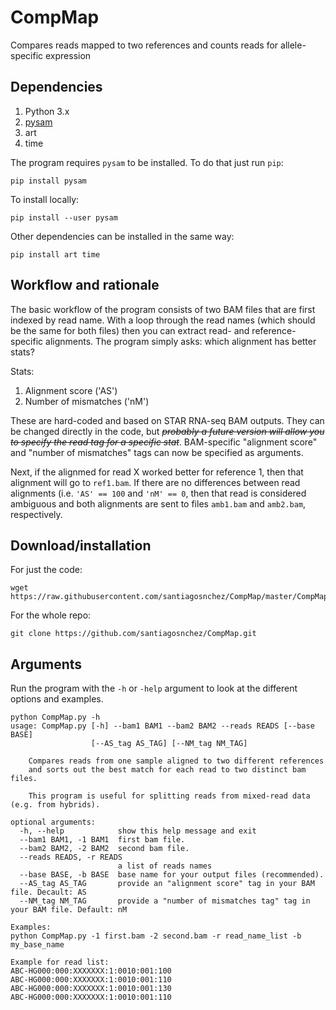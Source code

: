# CompMap
Compares reads mapped to two references and counts reads for allele-specific expression

## Dependencies

1. Python 3.x
2. [pysam](https://pysam.readthedocs.io/en/latest/api.html)
3. art
4. time

The program requires `pysam` to be installed. To do that just run `pip`:

    pip install pysam

To install locally:

    pip install --user pysam

Other dependencies can be installed in the same way:

    pip install art time

## Workflow and rationale

The basic workflow of the program consists of two BAM files that are first indexed by read name.
With a loop through the read names (which should be the same for both files) then you can extract read- and reference-specific alignments.
The program simply asks: which alignment has better stats?

Stats:
1. Alignment score ('AS')
2. Number of mismatches ('nM')

These are hard-coded and based on STAR RNA-seq BAM outputs. They can be changed directly in the code, but ~~*probably a future version will allow you to specify the read tag for a specific stat*~~. BAM-specific \"alignment score\" and \"number of mismatches\" tags can now be specified as arguments.

Next, if the alignmed for read X worked better for reference 1, then that alignment will go to `ref1.bam`. If there are no differences between read alignments (i.e. `'AS' == 100` and `'nM' == 0`, then that read is considered ambiguous and both alignments are sent to files `amb1.bam` and `amb2.bam`, respectively.

## Download/installation

For just the code:

    wget https://raw.githubusercontent.com/santiagosnchez/CompMap/master/CompMap.py

For the whole repo:

    git clone https://github.com/santiagosnchez/CompMap.git

## Arguments

Run the program with the `-h` or `-help` argument to look at the different options and examples.

    python CompMap.py -h
    usage: CompMap.py [-h] --bam1 BAM1 --bam2 BAM2 --reads READS [--base BASE]
                      [--AS_tag AS_TAG] [--NM_tag NM_TAG]

        Compares reads from one sample aligned to two different references
        and sorts out the best match for each read to two distinct bam files.

        This program is useful for splitting reads from mixed-read data (e.g. from hybrids).

    optional arguments:
      -h, --help            show this help message and exit
      --bam1 BAM1, -1 BAM1  first bam file.
      --bam2 BAM2, -2 BAM2  second bam file.
      --reads READS, -r READS
                            a list of reads names
      --base BASE, -b BASE  base name for your output files (recommended).
      --AS_tag AS_TAG       provide an "alignment score" tag in your BAM file. Decault: AS
      --NM_tag NM_TAG       provide a "number of mismatches tag" tag in your BAM file. Default: nM

    Examples:
    python CompMap.py -1 first.bam -2 second.bam -r read_name_list -b my_base_name

    Example for read list:
    ABC-HG000:000:XXXXXXX:1:0010:001:100
    ABC-HG000:000:XXXXXXX:1:0010:001:110
    ABC-HG000:000:XXXXXXX:1:0010:001:130
    ABC-HG000:000:XXXXXXX:1:0010:001:110
